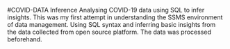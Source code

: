 #COVID-DATA Inference
Analysing COVID-19 data using SQL to infer insights. This was my first attempt in understanding the SSMS environment of data management. Using SQL syntax and inferring basic insights from the data collected from open source platform. The data was processed beforehand. 
